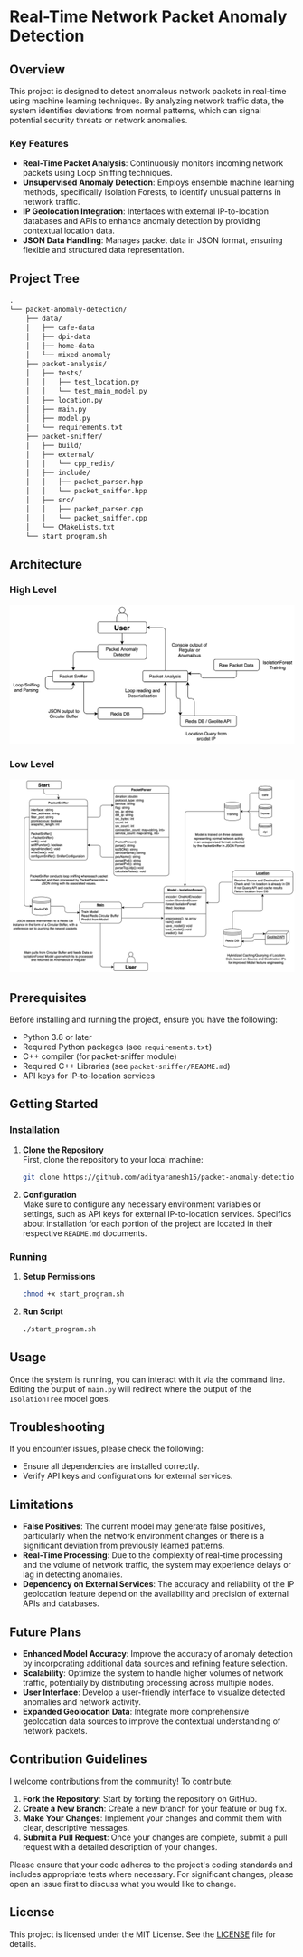 # Real-Time Network Packet Anomaly Detection

## Overview

This project is designed to detect anomalous network packets in real-time using machine learning techniques. By analyzing network traffic data, the system identifies deviations from normal patterns, which can signal potential security threats or network anomalies.

### Key Features

- **Real-Time Packet Analysis**: Continuously monitors incoming network packets using Loop Sniffing techniques.
- **Unsupervised Anomaly Detection**: Employs ensemble machine learning methods, specifically Isolation Forests, to identify unusual patterns in network traffic.
- **IP Geolocation Integration**: Interfaces with external IP-to-location databases and APIs to enhance anomaly detection by providing contextual location data.
- **JSON Data Handling**: Manages packet data in JSON format, ensuring flexible and structured data representation.

## Project Tree
```
.
└── packet-anomaly-detection/
    ├── data/
    │   ├── cafe-data
    │   ├── dpi-data
    │   ├── home-data
    │   └── mixed-anomaly
    ├── packet-analysis/
    │   ├── tests/
    │   │   ├── test_location.py
    │   │   └── test_main_model.py
    │   ├── location.py
    │   ├── main.py
    │   ├── model.py
    │   └── requirements.txt
    ├── packet-sniffer/
    │   ├── build/
    │   ├── external/
    │   │   └── cpp_redis/
    │   ├── include/
    │   │   ├── packet_parser.hpp
    │   │   └── packet_sniffer.hpp
    │   ├── src/
    │   │   ├── packet_parser.cpp
    │   │   └── packet_sniffer.cpp
    │   └── CMakeLists.txt
    └── start_program.sh
```

## Architecture

### High Level
![high level](./images/high-level.png)

### Low Level
![low level](./images/low-level.png)

## Prerequisites

Before installing and running the project, ensure you have the following:

- Python 3.8 or later
- Required Python packages (see `requirements.txt`)
- C++ compiler (for packet-sniffer module)
- Required C++ Libraries (see  `packet-sniffer/README.md`)
- API keys for IP-to-location services

## Getting Started

### Installation

1. **Clone the Repository**  
   First, clone the repository to your local machine:

   ```bash
   git clone https://github.com/adityaramesh15/packet-anomaly-detection
   ```

2. **Configuration**  
   Make sure to configure any necessary environment variables or settings, such as API keys for external IP-to-location services. Specifics about installation for each portion of the project are located in their respective `README.md` documents.

### Running

1. **Setup Permissions**
    ```bash
    chmod +x start_program.sh
    ```
2. **Run Script**

   ```bash
   ./start_program.sh
   ```

## Usage

Once the system is running, you can interact with it via the command line. Editing the output of `main.py` will redirect where the output of the `IsolationTree` model goes. 

## Troubleshooting

If you encounter issues, please check the following:
- Ensure all dependencies are installed correctly.
- Verify API keys and configurations for external services.

## Limitations

- **False Positives**: The current model may generate false positives, particularly when the network environment changes or there is a significant deviation from previously learned patterns.
- **Real-Time Processing**: Due to the complexity of real-time processing and the volume of network traffic, the system may experience delays or lag in detecting anomalies.
- **Dependency on External Services**: The accuracy and reliability of the IP geolocation feature depend on the availability and precision of external APIs and databases.

## Future Plans

- **Enhanced Model Accuracy**: Improve the accuracy of anomaly detection by incorporating additional data sources and refining feature selection.
- **Scalability**: Optimize the system to handle higher volumes of network traffic, potentially by distributing processing across multiple nodes.
- **User Interface**: Develop a user-friendly interface to visualize detected anomalies and network activity.
- **Expanded Geolocation Data**: Integrate more comprehensive geolocation data sources to improve the contextual understanding of network packets.

## Contribution Guidelines

I welcome contributions from the community! To contribute:

1. **Fork the Repository**: Start by forking the repository on GitHub.
2. **Create a New Branch**: Create a new branch for your feature or bug fix.
3. **Make Your Changes**: Implement your changes and commit them with clear, descriptive messages.
4. **Submit a Pull Request**: Once your changes are complete, submit a pull request with a detailed description of your changes.

Please ensure that your code adheres to the project's coding standards and includes appropriate tests where necessary. For significant changes, please open an issue first to discuss what you would like to change.

## License

This project is licensed under the MIT License. See the [LICENSE](LICENSE) file for details.


